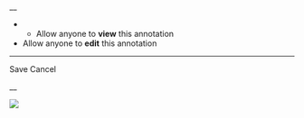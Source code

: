 __

  *   * Allow anyone to **view** this annotation
  * Allow anyone to **edit** this annotation



* * *

Save Cancel

__




![](https://bat.bing.com/action/0?ti=56018282&Ver=2&mid=199a16d1-95a3-43da-8c5c-3591455abe53&sid=201ffde0635411ee902411d77b750559&vid=20202bf0635411ee9ac03f2e618b0b9f&vids=0&msclkid=N&pi=0&lg=en-US&sw=800&sh=600&sc=24&nwd=1&tl=Shortform%20%7C%2010%25%20Happier&p=https%3A%2F%2Fwww.shortform.com%2Fapp%2Fbook%2F10-happier%2Fpart-1&r=&lt=307&evt=pageLoad&sv=1&rn=888944)

